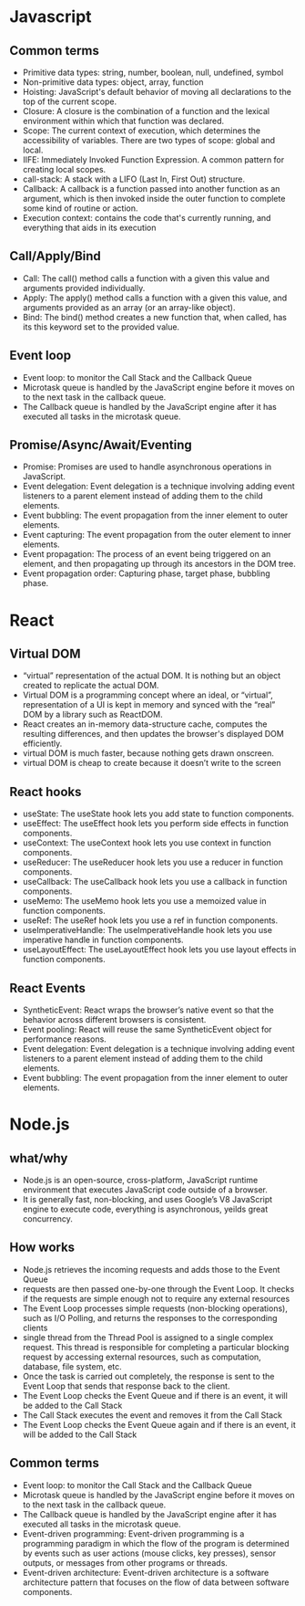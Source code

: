 <!-- =========================================================================================================== -->
# Javascript
## Common terms
- Primitive data types: string, number, boolean, null, undefined, symbol
- Non-primitive data types: object, array, function
- Hoisting: JavaScript's default behavior of moving all declarations to the top of the current scope.
- Closure: A closure is the combination of a function and the lexical environment within which that function was declared.
- Scope: The current context of execution, which determines the accessibility of variables. There are two types of scope: global and local.
- IIFE: Immediately Invoked Function Expression. A common pattern for creating local scopes.
- call-stack: A stack with a LIFO (Last In, First Out) structure.
- Callback: A callback is a function passed into another function as an argument, which is then invoked inside the outer function to complete some kind of routine or action.
- Execution context: contains the code that's currently running, and everything that aids in its execution

## Call/Apply/Bind
- Call: The call() method calls a function with a given this value and arguments provided individually.
- Apply: The apply() method calls a function with a given this value, and arguments provided as an array (or an array-like object).
- Bind: The bind() method creates a new function that, when called, has its this keyword set to the provided value.


## Event loop
- Event loop: to monitor the Call Stack and the Callback Queue
- Microtask queue is handled by the JavaScript engine before it moves on to the next task in the callback queue.
- The Callback queue is handled by the JavaScript engine after it has executed all tasks in the microtask queue.


## Promise/Async/Await/Eventing
- Promise: Promises are used to handle asynchronous operations in JavaScript.
- Event delegation: Event delegation is a technique involving adding event listeners to a parent element instead of adding them to the child elements.
- Event bubbling: The event propagation from the inner element to outer elements.
- Event capturing: The event propagation from the outer element to inner elements.
- Event propagation: The process of an event being triggered on an element, and then propagating up through its ancestors in the DOM tree.
- Event propagation order: Capturing phase, target phase, bubbling phase.

# React
## Virtual DOM
- “virtual” representation of the actual DOM. It is nothing but an object created to replicate the actual DOM.
- Virtual DOM is a programming concept where an ideal, or “virtual”, representation of a UI is kept in memory and synced with the “real” DOM by a library such as ReactDOM.
- React creates an in-memory data-structure cache, computes the resulting differences, and then updates the browser's displayed DOM efficiently.
- virtual DOM is much faster, because nothing gets drawn onscreen.
- virtual DOM is cheap to create because it doesn’t write to the screen

## React hooks
- useState: The useState hook lets you add state to function components.
- useEffect: The useEffect hook lets you perform side effects in function components.
- useContext: The useContext hook lets you use context in function components.
- useReducer: The useReducer hook lets you use a reducer in function components.
- useCallback: The useCallback hook lets you use a callback in function components.
- useMemo: The useMemo hook lets you use a memoized value in function components.
- useRef: The useRef hook lets you use a ref in function components.
- useImperativeHandle: The useImperativeHandle hook lets you use imperative handle in function components.
- useLayoutEffect: The useLayoutEffect hook lets you use layout effects in function components.

## React Events
- SyntheticEvent: React wraps the browser’s native event so that the behavior across different browsers is consistent.
- Event pooling: React will reuse the same SyntheticEvent object for performance reasons.
- Event delegation: Event delegation is a technique involving adding event listeners to a parent element instead of adding them to the child elements.
- Event bubbling: The event propagation from the inner element to outer elements.

# Node.js

## what/why
- Node.js is an open-source, cross-platform, JavaScript runtime environment that executes JavaScript code outside of a browser.
- It is generally fast, non-blocking, and uses Google’s V8 JavaScript engine to execute code, everything is asynchronous, yeilds great concurrency.

## How works
- Node.js retrieves the incoming requests and adds those to the Event Queue
- requests are then passed one-by-one through the Event Loop. It checks if the requests are simple enough not to require any external resources
- The Event Loop processes simple requests (non-blocking operations), such as I/O Polling, and returns the responses to the corresponding clients
- single thread from the Thread Pool is assigned to a single complex request. This thread is responsible for completing a particular blocking request by accessing external resources, such as computation, database, file system, etc.
- Once the task is carried out completely, the response is sent to the Event Loop that sends that response back to the client.
- The Event Loop checks the Event Queue and if there is an event, it will be added to the Call Stack
- The Call Stack executes the event and removes it from the Call Stack
- The Event Loop checks the Event Queue again and if there is an event, it will be added to the Call Stack

## Common terms
- Event loop: to monitor the Call Stack and the Callback Queue
- Microtask queue is handled by the JavaScript engine before it moves on to the next task in the callback queue.
- The Callback queue is handled by the JavaScript engine after it has executed all tasks in the microtask queue.
- Event-driven programming: Event-driven programming is a programming paradigm in which the flow of the program is determined by events such as user actions (mouse clicks, key presses), sensor outputs, or messages from other programs or threads.
- Event-driven architecture: Event-driven architecture is a software architecture pattern that focuses on the flow of data between software components.